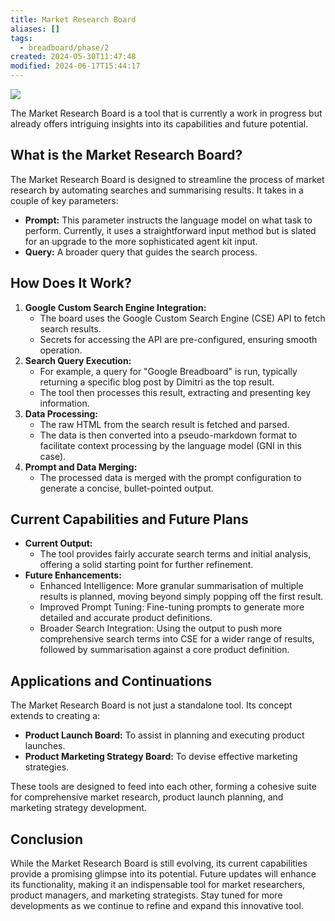 ```yaml
---
title: Market Research Board
aliases: []
tags:
  - breadboard/phase/2
created: 2024-05-30T11:47:48
modified: 2024-06-17T15:44:17
---
```


<!-- Market Research and Competitor Analysis boards `[WIP]`

A set of boards to:

- create a definition of a given product
- find competitors
- analyse competitors
- compare competitors
- perform market research

Boards:

- [Market Researcher](https://github.com/ExaDev/breadboard/blob/competitor-analysis/packages/breadboard-web/src/boards/market-researcher.ts)
  [🔗](https://breadboard-ai.web.app/?board=https://raw.githubusercontent.com/ExaDev/breadboard/competitor-analysis/packages/breadboard-web/public/graphs/market-researcher.json)
  - Abstracted out the [[projects/Breadboard/Phase 2/Google Custom Search Engine Tool]]

Continuation: [[projects/Breadboard/Phase 2/Product Launch Board]] and [[projects/Breadboard/Phase 2/Product Marketing Strategy Board]] -->

![](https://youtu.be/GYfLNDM4A5A)

The Market Research Board is a tool that is currently a work in progress but already offers intriguing insights into its capabilities and future potential.

## What is the Market Research Board?

The Market Research Board is designed to streamline the process of market research by automating searches and summarising results. It takes in a couple of key parameters:

- **Prompt:** This parameter instructs the language model on what task to perform. Currently, it uses a straightforward input method but is slated for an upgrade to the more sophisticated agent kit input.
- **Query:** A broader query that guides the search process.

## How Does It Work?

1. **Google Custom Search Engine Integration:**
	- The board uses the Google Custom Search Engine (CSE) API to fetch search results.
	- Secrets for accessing the API are pre-configured, ensuring smooth operation.
2. **Search Query Execution:**
	- For example, a query for "Google Breadboard" is run, typically returning a specific blog post by Dimitri as the top result.
	- The tool then processes this result, extracting and presenting key information.
3. **Data Processing:**
	- The raw HTML from the search result is fetched and parsed.
	- The data is then converted into a pseudo-markdown format to facilitate context processing by the language model (GNI in this case).
4. **Prompt and Data Merging:**
	- The processed data is merged with the prompt configuration to generate a concise, bullet-pointed output.

## Current Capabilities and Future Plans

- **Current Output:**
	- The tool provides fairly accurate search terms and initial analysis, offering a solid starting point for further refinement.
- **Future Enhancements:**
	- Enhanced Intelligence: More granular summarisation of multiple results is planned, moving beyond simply popping off the first result.
	- Improved Prompt Tuning: Fine-tuning prompts to generate more detailed and accurate product definitions.
	- Broader Search Integration: Using the output to push more comprehensive search terms into CSE for a wider range of results, followed by summarisation against a core product definition.

## Applications and Continuations

The Market Research Board is not just a standalone tool. Its concept extends to creating a:

- **Product Launch Board:** To assist in planning and executing product launches.
- **Product Marketing Strategy Board:** To devise effective marketing strategies.

These tools are designed to feed into each other, forming a cohesive suite for comprehensive market research, product launch planning, and marketing strategy development.

## Conclusion

While the Market Research Board is still evolving, its current capabilities provide a promising glimpse into its potential. Future updates will enhance its functionality, making it an indispensable tool for market researchers, product managers, and marketing strategists. Stay tuned for more developments as we continue to refine and expand this innovative tool.
